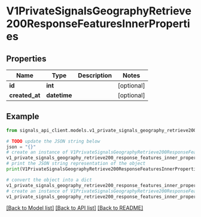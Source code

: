 # V1PrivateSignalsGeographyRetrieve200ResponseFeaturesInnerProperties


## Properties

Name | Type | Description | Notes
------------ | ------------- | ------------- | -------------
**id** | **int** |  | [optional] 
**created_at** | **datetime** |  | [optional] 

## Example

```python
from signals_api_client.models.v1_private_signals_geography_retrieve200_response_features_inner_properties import V1PrivateSignalsGeographyRetrieve200ResponseFeaturesInnerProperties

# TODO update the JSON string below
json = "{}"
# create an instance of V1PrivateSignalsGeographyRetrieve200ResponseFeaturesInnerProperties from a JSON string
v1_private_signals_geography_retrieve200_response_features_inner_properties_instance = V1PrivateSignalsGeographyRetrieve200ResponseFeaturesInnerProperties.from_json(json)
# print the JSON string representation of the object
print(V1PrivateSignalsGeographyRetrieve200ResponseFeaturesInnerProperties.to_json())

# convert the object into a dict
v1_private_signals_geography_retrieve200_response_features_inner_properties_dict = v1_private_signals_geography_retrieve200_response_features_inner_properties_instance.to_dict()
# create an instance of V1PrivateSignalsGeographyRetrieve200ResponseFeaturesInnerProperties from a dict
v1_private_signals_geography_retrieve200_response_features_inner_properties_from_dict = V1PrivateSignalsGeographyRetrieve200ResponseFeaturesInnerProperties.from_dict(v1_private_signals_geography_retrieve200_response_features_inner_properties_dict)
```
[[Back to Model list]](../README.md#documentation-for-models) [[Back to API list]](../README.md#documentation-for-api-endpoints) [[Back to README]](../README.md)


